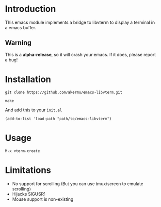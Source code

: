 # Introduction

This emacs module implements a bridge to libvterm to display a terminal in a
emacs buffer.

## Warning

This is a **alpha-release**, so it will crash your emacs. If it does, please
report a bug!

# Installation

```
git clone https://github.com/akermu/emacs-libvterm.git
```

```
make
```

And add this to your `init.el`

```
(add-to-list 'load-path "path/to/emacs-libvterm")
```

# Usage

```
M-x vterm-create
```

# Limitations

- No support for scrolling (But you can use tmux/screen to emulate scrolling) 
- Hijacks SIGUSR1
- Mouse support is non-existing
